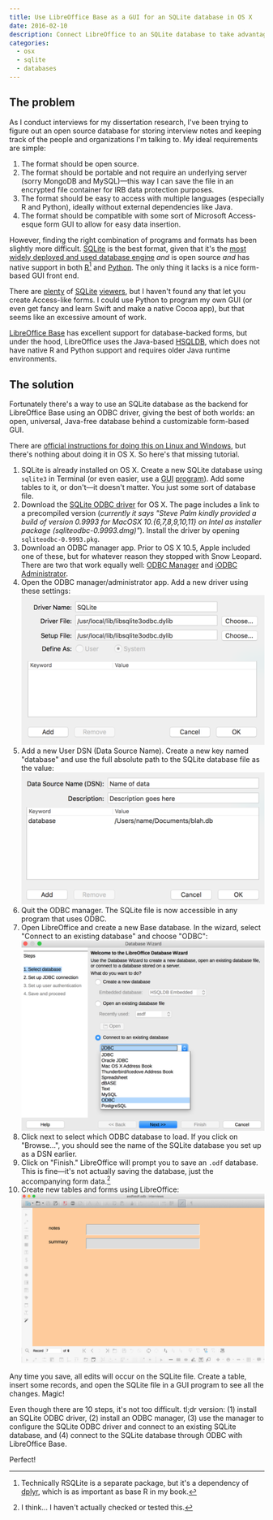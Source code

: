 ```yaml
---
title: Use LibreOffice Base as a GUI for an SQLite database in OS X
date: 2016-02-10
description: Connect LibreOffice to an SQLite database to take advantage of SQLite’s ubiquitousness and LibreOffice’s form-based GUI.
categories: 
  - osx
  - sqlite
  - databases
---
```



## The problem

As I conduct interviews for my dissertation research, I've been trying to figure out an open source database for storing interview notes and keeping track of the people and organizations I'm talking to. My ideal requirements are simple:

1. The format should be open source.
2. The format should be portable and not require an underlying server (sorry MongoDB and MySQL)—this way I can save the file in an encrypted file container for IRB data protection purposes.
3. The format should be easy to access with multiple languages (especially R and Python), ideally without external dependencies like Java.
4. The format should be compatible with some sort of Microsoft Access-esque form GUI to allow for easy data insertion.

However, finding the right combination of programs and formats has been slightly more difficult. [SQLite](https://sqlite.org/) is the best format, given that it's the [most widely deployed and used database engine](https://sqlite.org/mostdeployed.html) *and* is open source *and* has native support in both [R](https://cran.r-project.org/web/packages/dplyr/)[^1] and [Python](https://docs.python.org/3/library/sqlite3.html). The only thing it lacks is a nice form-based GUI front end.

There are [plenty](http://sqlitebrowser.org/) of [SQLite](https://www.sqlitepro.com/) [viewers](https://addons.mozilla.org/en-US/firefox/addon/sqlite-manager-webext/), but I haven't found any that let you create Access-like forms. I could use Python to program my own GUI (or even get fancy and learn Swift and make a native Cocoa app), but that seems like an excessive amount of work.

[LibreOffice Base](https://www.libreoffice.org/discover/base/) has excellent support for database-backed forms, but under the hood, LibreOffice uses the Java-based [HSQLDB](http://hsqldb.org/), which does not have native R and Python support and requires older Java runtime environments.

## The solution

Fortunately there's a way to use an SQLite database as the backend for LibreOffice Base using an ODBC driver, giving the best of both worlds: an open, universal, Java-free database behind a customizable form-based GUI.

There are [official instructions for doing this on Linux and Windows](https://wiki.openoffice.org/wiki/Documentation/How_Tos/Using_SQLite_With_OpenOffice.org), but there's nothing about doing it in OS X. So here's that missing tutorial.

1. SQLite is already installed on OS X. Create a new SQLite database using `sqlite3` in Terminal (or even easier, use a [GUI](http://sqlitebrowser.org/) [program](https://www.sqlitepro.com/)). Add some tables to it, or don't—it doesn't matter. You just some sort of database file.
2. Download the [SQLite ODBC driver](http://www.ch-werner.de/sqliteodbc/) for OS X. The page includes a link to a precompiled version (*currently it says "Steve Palm kindly provided a build of version 0.9993 for MacOSX 10.{6,7,8,9,10,11} on Intel as installer package (sqliteodbc-0.9993.dmg)"*). Install the driver by opening `sqliteodbc-0.9993.pkg`.
3. Download an ODBC manager app. Prior to OS X 10.5, Apple included one of these, but for whatever reason they stopped with Snow Leopard. There are two that work equally well: [ODBC Manager](http://www.odbcmanager.net/index.php) and [iODBC Administrator](http://www.iodbc.org/dataspace/iodbc/wiki/iODBC/Downloads).
4. Open the ODBC manager/administrator app. Add a new driver using these settings:
    ![Driver setup dialog](driver_setup.png "Driver setup dialog")
5. Add a new User DSN (Data Source Name). Create a new key named "database" and use the full absolute path to the SQLite database file as the value:
    ![DSN setup dialog](dsn_setup.png "DSN setup dialog")
6. Quit the ODBC manager. The SQLite file is now accessible in any program that uses ODBC.
7. Open LibreOffice and create a new Base database. In the wizard, select "Connect to an existing database" and choose "ODBC":
    ![LibreOffice Base wizard](base_wizard.png "LibreOffice Base wizard")
8. Click next to select which ODBC database to load. If you click on "Browse…", you should see the name of the SQLite database you set up as a DSN earlier.
9. Click on "Finish." LibreOffice will prompt you to save an `.odf` database. This is fine—it's not actually saving the database, just the accompanying form data.[^2]
10. Create new tables and forms using LibreOffice:
    ![Super ugly example form](ugly_form.png "Super ugly example form")

Any time you save, all edits will occur on the SQLite file. Create a table, insert some records, and open the SQLite file in a GUI program to see all the changes. Magic!

Even though there are 10 steps, it's not too difficult. tl;dr version: (1) install an SQLite ODBC driver, (2) install an ODBC manager, (3) use the manager to configure the SQLite ODBC driver and connect to an existing SQLite database, and (4) connect to the SQLite database through ODBC with LibreOffice Base.

Perfect!

[^1]:   Technically RSQLite is a separate package, but it's a dependency of [dplyr](https://cran.r-project.org/web/packages/dplyr/index.html), which is as important as base R in my book.

[^2]:   I think… I haven't actually checked or tested this.
